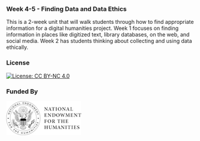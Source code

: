 ### Week 4-5 - Finding Data and Data Ethics

This is a 2-week unit that will walk students through how to find appropriate information for a digital humanities project. Week 1 focuses on finding information in places like digitized text, library databases, on the web, and social media. Week 2 has students thinking about collecting and using data ethically.

### License

[![License: CC BY-NC 4.0](https://licensebuttons.net/l/by-nc/4.0/88x31.png)](http://creativecommons.org/licenses/by-nc/4.0/)

### Funded By

[![NEH Seal](images/neh_sealblck200.jpg)](https://www.neh.gov/)